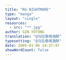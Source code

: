 ```yaml
---
title: "RG·NIGHTMARE"
type: "manga"
layout: "single"
resources:
  - src: "**.jpg"
author: GIN YOTONG
translation: "@马拉桑喝酒醉"
typesetting: "@马拉桑喝酒醉"
date: 2005-01-06 14:37:47
showWordCount: false
---
```

